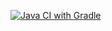 [![Java CI with Gradle](https://github.com/RezedaT/Selenium/actions/workflows/gradle.yml/badge.svg)](https://github.com/RezedaT/Selenium/actions/workflows/gradle.yml)